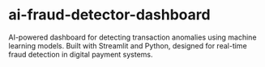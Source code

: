 # ai-fraud-detector-dashboard
AI-powered dashboard for detecting transaction anomalies using machine learning models. Built with Streamlit and Python, designed for real-time fraud detection in digital payment systems.
